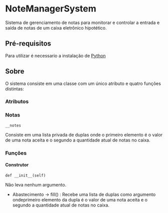 # NoteManagerSystem
Sistema de gerenciamento de notas para monitorar e controlar a entrada e saída de notas de um caixa eletrônico hipotético.

## Pré-requisitos
Para utilizar é necessario a instalação de [Python](https://www.python.org/)

## Sobre
O sistema consiste em uma classe com um único atributo e quatro funções distintas:
### Atributos
 ### Notas
    __notes
Consiste em uma lista privada de duplas onde o primeiro elemento é o valor de uma nota aceita e o segundo a quantidade atual de notas no caixa.

### Funções
#### Construtor 
```
def __init__(self)
``` 
Não leva nenhum argumento.
- Abastecimento -> fill() : Recebe uma lista de duplas como argumento ondeprimeiro elemento da dupla é o valor de uma nota aceita e o segundo a quantidade atual de notas no caixa.